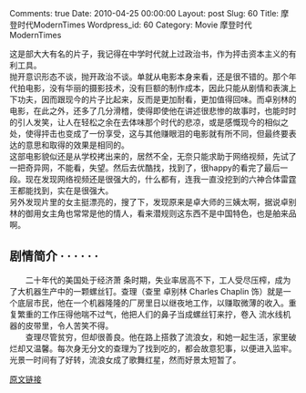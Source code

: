 Comments: true
Date: 2010-04-25 00:00:00
Layout: post
Slug: 60
Title: 摩登时代ModernTimes
Wordpress_id: 60
Category: Movie
摩登时代ModernTimes

  
这是部大大有名的片子，我记得在中学时代就上过政治书，作为抨击资本主义的有利工具。  
抛开意识形态不谈，抛开政治不谈。单就从电影本身来看，还是很不错的。那个年代拍电影，没有华丽的摄影技术，没有巨额的制作成本，因此只能从剧情和表演上下功夫，因而跟现今的片子比起来，反而是更加耐看，更加值得回味。而卓别林的电影，在此之外，还多了几分滑稽，使得即使他在讲述很悲惨的故事时，也能时时的引人发笑，让人在轻松之余在去体味那个时代的悲凉，或是感慨现今的相似之处，使得抨击也变成了一份享受，这与其他赚眼泪的电影就有所不同，但最终要表达的意思和取得的效果是相同的。  
这部电影貌似还是从学校拷出来的，居然不全，无奈只能求助于网络视频，先试了一把奇异网，不能看，失望。然后去优酷找，找到了，很happy的看完了最后一段。现在发现网络视频还是很强大的，什么都有，连我一直没挖到的六神合体雷霆王都能找到，实在是很强大。  
另外发现片里的女主挺漂亮的，搜了下，发现原来是卓大师的三姨太啊，据说卓别林的御用女主角也常常是他的情人，看来潜规则这东西不是中国特色，也是舶来品啊。  


## 剧情简介  · · · · · · 
        

　　二十年代的美国处于经济萧
条时期，失业率居高不下，工人受尽压榨，成为了大机器生产中的一颗螺丝钉。查理（查里 卓别林 Charles Chaplin
饰）就是一个底层市民，他在一个机器隆隆的厂房里日以继夜地工作，以赚取微薄的收入。重复繁重的工作压得他喘不过气，他把人们的鼻子当成螺丝钉来拧，卷入
流水线机器的皮带里，令人苦笑不得。  
　　查理尽管贫穷，但却很善良。他在路上搭救了流浪女，和她一起生活，家里破烂却又温馨。每次身无分文的查理为了找到吃的，都会故意犯事，以便进入监牢。光景一时间有了好转，流浪女成了歌舞红星，然而好景太短暂了。

[原文链接](http://lw02nju.blog.163.com/blog/static/1116027920103255512410/)
